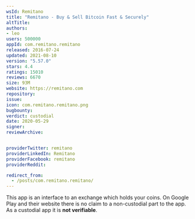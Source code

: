 ```yaml
---
wsId: Remitano
title: "Remitano - Buy & Sell Bitcoin Fast & Securely"
altTitle: 
authors:
- leo
users: 500000
appId: com.remitano.remitano
released: 2016-07-24
updated: 2021-08-10
version: "5.57.0"
stars: 4.4
ratings: 15010
reviews: 6670
size: 93M
website: https://remitano.com
repository: 
issue: 
icon: com.remitano.remitano.png
bugbounty: 
verdict: custodial
date: 2020-05-29
signer: 
reviewArchive:


providerTwitter: remitano
providerLinkedIn: Remitano
providerFacebook: remitano
providerReddit: 

redirect_from:
  - /posts/com.remitano.remitano/
---
```



This app is an interface to an exchange which holds your coins. On Google Play
and their website there is no claim to a non-custodial part to the app. As a
custodial app it is **not verifiable**.

